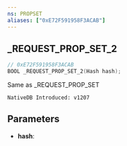 ```yaml
---
ns: PROPSET
aliases: ["0xE72F591958F3ACAB"]
---
```

## _REQUEST_PROP_SET_2

```c
// 0xE72F591958F3ACAB
BOOL _REQUEST_PROP_SET_2(Hash hash);
```

Same as _REQUEST_PROP_SET

```
NativeDB Introduced: v1207
```

## Parameters
* **hash**:
